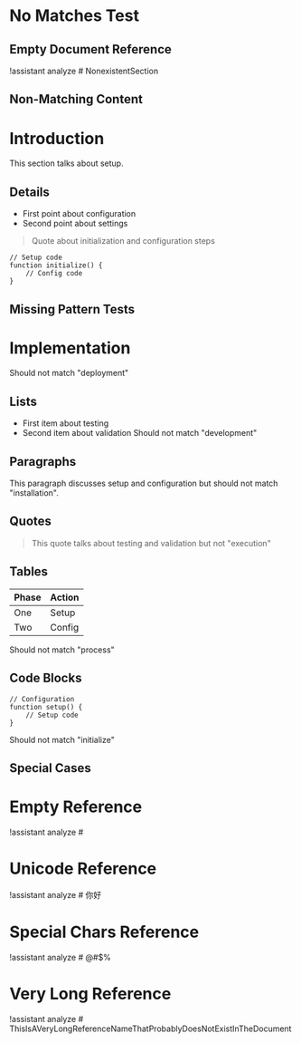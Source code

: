 # No Matches Test

## Empty Document Reference
!assistant analyze # NonexistentSection

## Non-Matching Content

# Introduction
This section talks about setup.

## Details
- First point about configuration
- Second point about settings

> Quote about initialization
> and configuration steps

```
// Setup code
function initialize() {
    // Config code
}
```

## Missing Pattern Tests

# Implementation
Should not match "deployment"

## Lists
- First item about testing
- Second item about validation
Should not match "development"

## Paragraphs
This paragraph discusses setup
and configuration but should
not match "installation".

## Quotes
> This quote talks about
> testing and validation
> but not "execution"

## Tables
| Phase | Action |
|-------|--------|
| One   | Setup  |
| Two   | Config |
Should not match "process"

## Code Blocks
```
// Configuration
function setup() {
    // Setup code
}
```
Should not match "initialize"

## Special Cases

# Empty Reference
!assistant analyze # 

# Unicode Reference
!assistant analyze # 你好

# Special Chars Reference
!assistant analyze # @#$%

# Very Long Reference
!assistant analyze # ThisIsAVeryLongReferenceNameThatProbablyDoesNotExistInTheDocument
